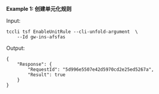 **Example 1: 创建单元化规则**



Input: 

```
tccli tsf EnableUnitRule --cli-unfold-argument  \
    --Id gw-ins-afsfas
```

Output: 
```
{
    "Response": {
        "RequestId": "5d996e5507e42d5970cd2e25ed5267a",
        "Result": true
    }
}
```

